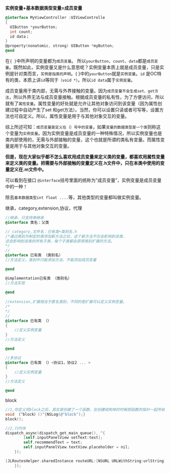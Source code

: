 **实例变量+基本数据类型变量=成员变量**

```objective-c
@interface MyViewController :UIViewControlle
{     
  UIButton *yourButton;  
  int count;  
  id data；
}
@property(nonatomic, strong) UIButton *myButton;
@end
```

在`{ }`中所声明的变量都为`成员变量`。 所以`yourButton`、`count`、`data`都是`成员变量`。既然如此，实例变量又是什么意思呢？实例变量本质上就是成员变量，只是实例是针对类而言，`实例是指类的声明`。{ }中的`yourButton`就是`实例变量`。`id` 是OC特有的类，本质上讲`id`等同于`（void *）`。所以`id data`属于`实例变量`。

成员变量用于类内部，无需与外界接触的变量。因为`成员变量不会生成set、get方法`，所以外界无法与成员变量接触。根据成员变量的私有性，为了方便访问，所以就有了`属性变量`。属性变量的好处就是允许让其他对象访问到该变量（因为属性创建过程中自动产生了set 和get方法）。当然，你可以设置只读或者可写等，设置方法也可自定义。所以，属性变量是用于与其他对象交互的变量。

综上所述可知：`成员变量是定义在｛｝号中的变量`，如果`变量的数据类型是一个类`则称这个变量为`实例变量`。因为实例变量是成员变量的一种特殊情况，所以实例变量也是类内部使用的，无需与外部接触的变量，这个也就是所谓的类私有变量。而属性变量是用于与其他对象交互的变量。

**但是，现在大家似乎都不怎么喜欢用成员变量来定义类的变量，都喜欢用属性变量来定义类的变量。把需要与外部接触的变量定义在.h文件中，只在本类中使用的变量定义在.m文件中。**

可以看到在接口 `@interface`括号里面的统称为”成员变量”，实例变量是成员变量中的一种！

除去`基本数据类型int float ....`等，其他类型的变量都叫做实例变量。





继承，category,extension,协议，代理

```objective-c
//继承，只支持单继承
@interface 类名：父类

// category,文件名：已有类+类别名.h
/*通过类别为制定的类添加新方法之后，这个新方法不仅会影响到该类，
还会影响到该类的所有子类，每个子类都会获得类别扩展的方法。
*/
//
@interface 已有类 （类别名）
//方法定义，类别中只能添加方法，不能添加成员变量

@end

@implementation已有类 （类别名）
//方法实现
  
@end
  
//extension,扩展相当于匿名类别，不同的是扩展可以定义实例变量。
/*
*/
//
@interface 已有类 （）
{
    //定义实例变量    
}
//方法定义

@end

//多协议
@interface 已有类 （）<协议1，协议2 ... >
{
    //定义实例变量    
}
//方法定义

@end
```

block

```objective-c
//1,你定义完block之后，其实是创建了一个函数，在创建结构体的时候把函数的指针一起传给了block，所以之后可以拿出来调用。
void （^block）()^{NSLog(@"block");}
block();

//2,行内块
dispatch_async(dispatch_get_main_queue(), ^{
        [self.inputPanelView setText:text];
        self.recommendText = text;
        self.inputPanelView.textView.placeholder = nil;
    });

[JLRoutesHelper.sharedInstance routeURL:[NSURL URLWithString:urlString] withParameters:nil callback:^(id  _Nonnull result) {
    }];
```


